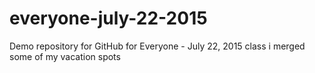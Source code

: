 # everyone-july-22-2015
Demo repository for GitHub for Everyone - July 22, 2015 class 
i merged some of my vacation spots
